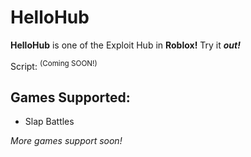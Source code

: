 # HelloHub
**HelloHub** is one of the Exploit Hub in **Roblox!** Try it ***out!***

Script: <sup>(Coming SOON!)</sup>

## Games Supported:
* Slap Battles

*More games support soon!*
